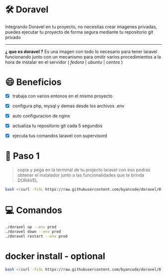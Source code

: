 # 🛠️ Doravel

Integrando Doravel en tu proyecto, no necesitas crear imagenes privadas, puedes ejecutar tu proyecto de forma segura mediante tu repositorio git privado

---

**¿ que es doravel ?**
Es una imagen con todo lo necesario para tener laravel funcionando junto con un mecanismo para omitir varios procedimientos a la hora de instalar en el servidor ( *fedora* | *ubuntu* | *centos* )

# 😄 Beneficios
- [x] trabaja con varios entonos en el mismo proyecto
- [x] configura php, mysql y demas desde los archivos .env
- [x] auto configuracion de nginx
- [x] actualiza tu repositorio git cada 5 segundos
- [x] ejecuta tus comandos laravel con supervisord


# 👣 Paso 1
> copia y pega en la terminal de tu projecto laravel
> con eso podras obtener el instalador junto a las
> funcionalidades que te brinda DORAVEL

```bash
bash <(curl -fsSL https://raw.githubusercontent.com/byancode/doravel/0.1-fedora/bin/init)
```

# 💻 Comandos

```bash
./doravel up --env prod
./doravel down --env prod
./doravel restart --env prod
```

# docker install - optional


```bash
bash <(curl -fsSL https://raw.githubusercontent.com/byancode/doravel/0.1-fedora/bin/docker)
```
